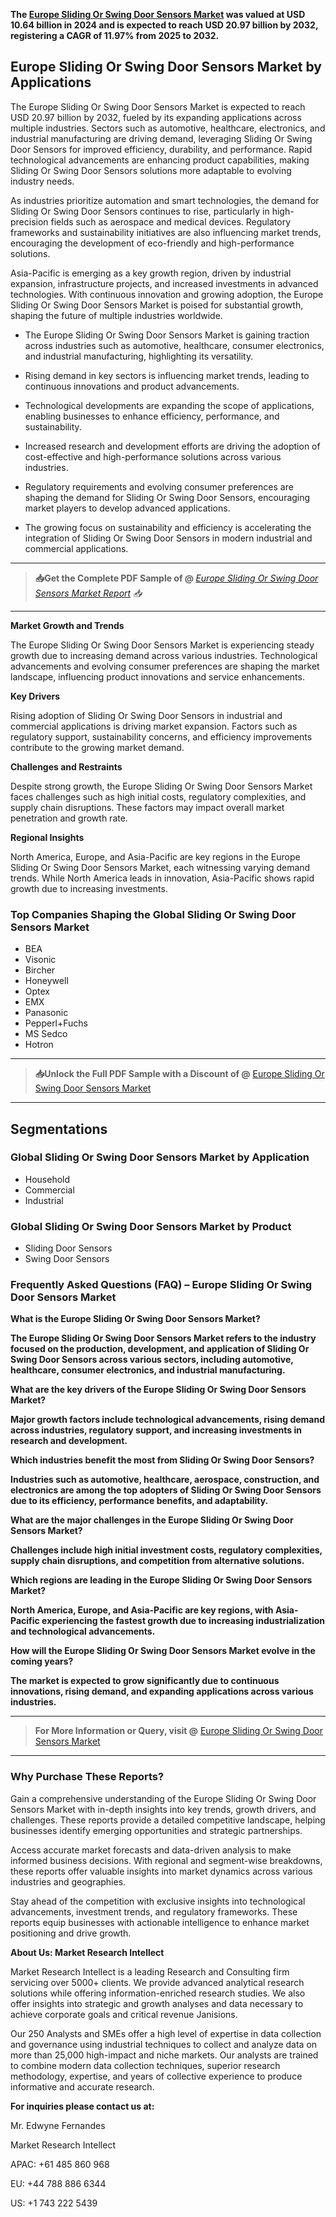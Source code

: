 <p><strong>The <a href="https://www.marketresearchintellect.com/download-sample/?rid=275006&amp;utm_source=Pulse-April-Europe&amp;utm_medium=852">Europe Sliding Or Swing Door Sensors Market</a> was valued at USD 10.64 billion in 2024 and is expected to reach USD 20.97 billion by 2032, registering a CAGR of 11.97% from 2025 to 2032.</strong></p><h2>Europe Sliding Or Swing Door Sensors Market by Applications&nbsp;</h2><p><p>The Europe Sliding Or Swing Door Sensors Market is expected to reach USD 20.97 billion by 2032, fueled by its expanding applications across multiple industries. Sectors such as automotive, healthcare, electronics, and industrial manufacturing are driving demand, leveraging Sliding Or Swing Door Sensors for improved efficiency, durability, and performance. Rapid technological advancements are enhancing product capabilities, making Sliding Or Swing Door Sensors solutions more adaptable to evolving industry needs.</p><p>As industries prioritize automation and smart technologies, the demand for Sliding Or Swing Door Sensors continues to rise, particularly in high-precision fields such as aerospace and medical devices. Regulatory frameworks and sustainability initiatives are also influencing market trends, encouraging the development of eco-friendly and high-performance solutions.</p><p>Asia-Pacific is emerging as a key growth region, driven by industrial expansion, infrastructure projects, and increased investments in advanced technologies. With continuous innovation and growing adoption, the Europe Sliding Or Swing Door Sensors Market is poised for substantial growth, shaping the future of multiple industries worldwide.</p></p><ul><li><p>The Europe Sliding Or Swing Door Sensors Market is gaining traction across industries such as automotive, healthcare, consumer electronics, and industrial manufacturing, highlighting its versatility.</p></li><li><p>Rising demand in key sectors is influencing market trends, leading to continuous innovations and product advancements.</p></li><li><p>Technological developments are expanding the scope of applications, enabling businesses to enhance efficiency, performance, and sustainability.</p></li><li><p>Increased research and development efforts are driving the adoption of cost-effective and high-performance solutions across various industries.</p></li><li><p>Regulatory requirements and evolving consumer preferences are shaping the demand for Sliding Or Swing Door Sensors, encouraging market players to develop advanced applications.</p></li><li><p>The growing focus on sustainability and efficiency is accelerating the integration of Sliding Or Swing Door Sensors in modern industrial and commercial applications.</p></li></ul><hr /><blockquote><p><strong><span class="font-[700]">📥Get the Complete PDF Sample of @ </span></strong><em><span class="font-[700]"><a href="https://www.marketresearchintellect.com/download-sample/?rid=275006&amp;utm_source=Pulse-April-Europe&amp;utm_medium=852" target="_blank" data-tracking-control-name="article-ssr-frontend-pulse_little-text-block" data-tracking-will-navigate="" data-test-link="">Europe Sliding Or Swing Door Sensors Market Report</a>&nbsp;📥</span></em></p></blockquote><hr /><p class="" data-start="77" data-end="360"><strong data-start="77" data-end="105">Market Growth and Trends</strong></p><p class="" data-start="77" data-end="360">The Europe Sliding Or Swing Door Sensors Market is experiencing steady growth due to increasing demand across various industries. Technological advancements and evolving consumer preferences are shaping the market landscape, influencing product innovations and service enhancements.</p><p class="" data-start="362" data-end="606"><strong data-start="362" data-end="377">Key Drivers</strong></p><p class="" data-start="362" data-end="606">Rising adoption of Sliding Or Swing Door Sensors in industrial and commercial applications is driving market expansion. Factors such as regulatory support, sustainability concerns, and efficiency improvements contribute to the growing market demand.</p><p class="" data-start="608" data-end="849"><strong data-start="608" data-end="637">Challenges and Restraints</strong></p><p class="" data-start="608" data-end="849">Despite strong growth, the Europe Sliding Or Swing Door Sensors Market faces challenges such as high initial costs, regulatory complexities, and supply chain disruptions. These factors may impact overall market penetration and growth rate.</p><p class="" data-start="851" data-end="1095"><strong data-start="851" data-end="872">Regional Insights</strong></p><p class="" data-start="851" data-end="1095">North America, Europe, and Asia-Pacific are key regions in the Europe Sliding Or Swing Door Sensors Market, each witnessing varying demand trends. While North America leads in innovation, Asia-Pacific shows rapid growth due to increasing investments.</p><p><h3>Top Companies Shaping the Global Sliding Or Swing Door Sensors Market </h3><ul><li>BEA</li><li>Visonic</li><li>Bircher</li><li>Honeywell</li><li>Optex</li><li>EMX</li><li>Panasonic</li><li>Pepperl+Fuchs</li><li>MS Sedco</li><li>Hotron</li></ul></p><hr /><blockquote><p><strong>📥Unlock the Full PDF Sample with a Discount of @</strong> <a href="https://www.marketresearchintellect.com/ask-for-discount/?rid=275006&amp;utm_source=Pulse-April-Europe&amp;utm_medium=852">Europe Sliding Or Swing Door Sensors Market</a></p></blockquote><hr /><p><h2>Segmentations</h2><h3>Global Sliding Or Swing Door Sensors Market by Application</h3><ul><li>Household</li><li>Commercial</li><li>Industrial</li></ul><h3>Global Sliding Or Swing Door Sensors Market by Product</h3><ul><li>Sliding Door Sensors</li><li>Swing Door Sensors</li></ul></p><h3><strong>Frequently Asked Questions (FAQ) &ndash; Europe Sliding Or Swing Door Sensors Market</strong></h3><p><strong>What is the Europe Sliding Or Swing Door Sensors Market?</strong></p><p><strong>The Europe Sliding Or Swing Door Sensors Market refers to the industry focused on the production, development, and application of Sliding Or Swing Door Sensors across various sectors, including automotive, healthcare, consumer electronics, and industrial manufacturing.</strong></p><p><strong>What are the key drivers of the Europe Sliding Or Swing Door Sensors Market?</strong></p><p><strong>Major growth factors include technological advancements, rising demand across industries, regulatory support, and increasing investments in research and development.</strong></p><p><strong>Which industries benefit the most from Sliding Or Swing Door Sensors?</strong></p><p><strong>Industries such as automotive, healthcare, aerospace, construction, and electronics are among the top adopters of Sliding Or Swing Door Sensors due to its efficiency, performance benefits, and adaptability.</strong></p><p><strong>What are the major challenges in the Europe Sliding Or Swing Door Sensors Market?</strong></p><p><strong>Challenges include high initial investment costs, regulatory complexities, supply chain disruptions, and competition from alternative solutions.</strong></p><p><strong>Which regions are leading in the Europe Sliding Or Swing Door Sensors Market?</strong></p><p><strong>North America, Europe, and Asia-Pacific are key regions, with Asia-Pacific experiencing the fastest growth due to increasing industrialization and technological advancements.</strong></p><p><strong>How will the Europe Sliding Or Swing Door Sensors Market evolve in the coming years?</strong></p><p><strong>The market is expected to grow significantly due to continuous innovations, rising demand, and expanding applications across various industries.</strong></p><hr /><blockquote><p><span class="font-[700]"><strong>For More Information or Query, visit&nbsp;@</strong>&nbsp;</span><span class="font-[700]"><a href="https://www.marketresearchintellect.com/product/global-sliding-or-swing-door-sensors-market-size-and-forecast/?utm_source=Linkedin&utm_medium=852" target="_blank" data-tracking-control-name="article-ssr-frontend-pulse_little-text-block" data-tracking-will-navigate="" data-test-link="">Europe Sliding Or Swing Door Sensors Market</a></span></p></blockquote><hr /><h3><strong data-start="0" data-end="31">Why Purchase These Reports?</strong></h3><p class="" data-start="35" data-end="297">Gain a comprehensive understanding of the Europe Sliding Or Swing Door Sensors Market with in-depth insights into key trends, growth drivers, and challenges. These reports provide a detailed competitive landscape, helping businesses identify emerging opportunities and strategic partnerships.</p><p class="" data-start="299" data-end="540">Access accurate market forecasts and data-driven analysis to make informed business decisions. With regional and segment-wise breakdowns, these reports offer valuable insights into market dynamics across various industries and geographies.</p><p class="" data-start="542" data-end="784">Stay ahead of the competition with exclusive insights into technological advancements, investment trends, and regulatory frameworks. These reports equip businesses with actionable intelligence to enhance market positioning and drive growth.</p><p><strong><span class="font-[700]">About Us: Market Research Intellect</span></strong></p><p><span class="">Market Research Intellect is a leading Research and Consulting firm servicing over 5000+ clients. We provide advanced analytical research solutions while offering information-enriched research studies.&nbsp;</span>We also offer insights into strategic and growth analyses and data necessary to achieve corporate goals and critical revenue Janisions.</p><p><span class="">Our 250 Analysts and SMEs offer a high level of expertise in data collection and governance using industrial techniques to collect and analyze data on more than 25,000 high-impact and niche markets. Our analysts are trained to combine modern data collection techniques, superior research methodology, expertise, and years of collective experience to produce informative and accurate research.</span></p><p><strong>For inquiries please contact us at:</strong></p><p>Mr. Edwyne Fernandes</p><p>Market Research Intellect</p><p>APAC: +61 485 860 968</p><p>EU: +44 788 886 6344</p><p>US: +1 743 222 5439</p>
